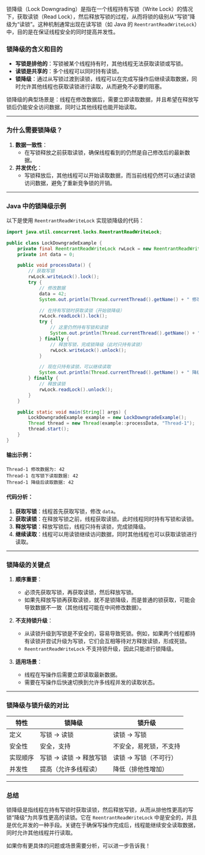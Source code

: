 锁降级（Lock Downgrading）是指在一个线程持有写锁（Write Lock）的情况下，获取读锁（Read Lock），然后释放写锁的过程，从而将锁的级别从“写锁”降级为“读锁”。这种机制通常出现在读写锁（如 Java 的 `ReentrantReadWriteLock`）中，目的是在保证线程安全的同时提高并发性。

### 锁降级的含义和目的
- **写锁是排他的**：写锁被某个线程持有时，其他线程无法获取读锁或写锁。
- **读锁是共享的**：多个线程可以同时持有读锁。
- **锁降级**：通过从写锁过渡到读锁，线程可以在完成写操作后继续读取数据，同时允许其他线程也获取读锁进行读取，从而避免不必要的阻塞。

锁降级的典型场景是：线程在修改数据后，需要立即读取数据，并且希望在释放写锁后仍能安全访问数据，同时让其他线程也能开始读取。

---

### 为什么需要锁降级？
1. **数据一致性**：
    - 在写锁释放之前获取读锁，确保线程看到的仍然是自己修改后的最新数据。
2. **并发优化**：
    - 写锁释放后，其他线程可以开始读取数据，而当前线程仍然可以通过读锁访问数据，避免了重新竞争锁的开销。

---

### Java 中的锁降级示例
以下是使用 `ReentrantReadWriteLock` 实现锁降级的代码：

```java
import java.util.concurrent.locks.ReentrantReadWriteLock;

public class LockDowngradeExample {
    private final ReentrantReadWriteLock rwLock = new ReentrantReadWriteLock();
    private int data = 0;

    public void processData() {
        // 获取写锁
        rwLock.writeLock().lock();
        try {
            // 修改数据
            data = 42;
            System.out.println(Thread.currentThread().getName() + " 修改数据为: " + data);

            // 在持有写锁时获取读锁（开始锁降级）
            rwLock.readLock().lock();
            try {
                // 这里仍然持有写锁和读锁
                System.out.println(Thread.currentThread().getName() + " 在写锁下读取数据: " + data);
            } finally {
                // 释放写锁，完成锁降级（此时只持有读锁）
                rwLock.writeLock().unlock();
            }

            // 现在只持有读锁，可以继续读取
            System.out.println(Thread.currentThread().getName() + " 降级后读取数据: " + data);
        } finally {
            // 释放读锁
            rwLock.readLock().unlock();
        }
    }

    public static void main(String[] args) {
        LockDowngradeExample example = new LockDowngradeExample();
        Thread thread = new Thread(example::processData, "Thread-1");
        thread.start();
    }
}
```

#### 输出示例：
```
Thread-1 修改数据为: 42
Thread-1 在写锁下读取数据: 42
Thread-1 降级后读取数据: 42
```

#### 代码分析：
1. **获取写锁**：线程首先获取写锁，修改 `data`。
2. **获取读锁**：在释放写锁之前，线程获取读锁。此时线程同时持有写锁和读锁。
3. **释放写锁**：释放写锁后，线程只持有读锁，完成锁降级。
4. **继续读取**：线程可以用读锁继续访问数据，同时其他线程也可以获取读锁进行读取。

---

### 锁降级的关键点
1. **顺序重要**：
    - 必须先获取写锁，再获取读锁，然后释放写锁。
    - 如果先释放写锁再获取读锁，就不是锁降级，而是普通的锁获取，可能会导致数据不一致（其他线程可能在中间修改数据）。

2. **不支持锁升级**：
    - 从读锁升级到写锁是不安全的，容易导致死锁。例如，如果两个线程都持有读锁并尝试升级为写锁，它们会互相等待对方释放读锁，形成死锁。
    - `ReentrantReadWriteLock` 不支持锁升级，因此只能进行锁降级。

3. **适用场景**：
    - 线程在写操作后需要立即读取最新数据。
    - 需要在写操作后快速切换到允许多线程并发的读取状态。

---

### 锁降级与锁升级的对比
| 特性           | 锁降级                     | 锁升级                     |
|----------------|----------------------------|----------------------------|
| 定义           | 写锁 -> 读锁               | 读锁 -> 写锁               |
| 安全性         | 安全，支持                 | 不安全，易死锁，不支持     |
| 实现顺序       | 写锁 -> 读锁 -> 释放写锁   | 读锁 -> 写锁（不可行）     |
| 并发性         | 提高（允许多线程读）       | 降低（排他性增加）         |

---

### 总结
锁降级是指线程在持有写锁时获取读锁，然后释放写锁，从而从排他性更高的写锁“降级”为共享性更高的读锁。它在 `ReentrantReadWriteLock` 中是安全的，并且是优化并发的一种手段。关键在于确保写操作完成后，线程能继续安全读取数据，同时允许其他线程并行读取。

如果你有更具体的问题或场景需要分析，可以进一步告诉我！